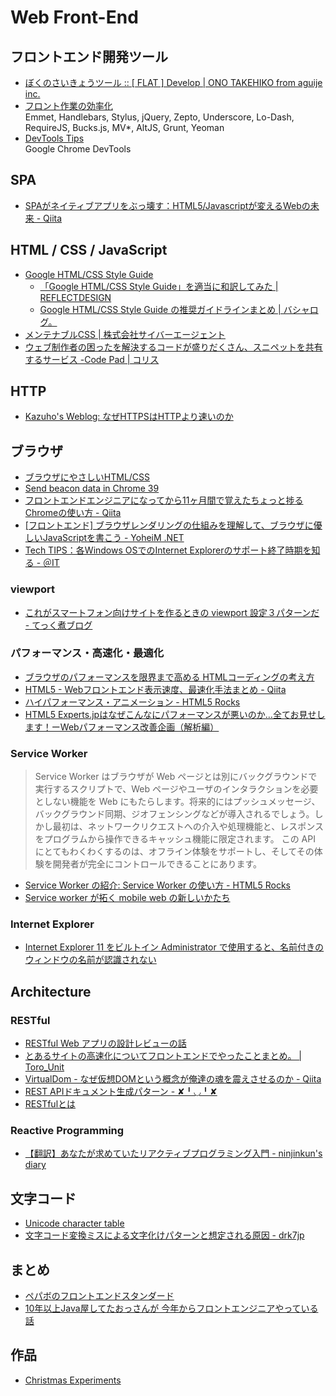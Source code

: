 # Web Front-End

## フロントエンド開発ツール

- [ぼくのさいきょうツール :: [ FLAT ] Develop | ONO TAKEHIKO from aguije inc.](http://flat.is/develop/2014/02/ultimate/)
- [フロント作業の効率化](http://www.slideshare.net/yutoyoshinari/ss-37936903)  
  Emmet, Handlebars, Stylus, jQuery, Zepto, Underscore, Lo-Dash, RequireJS, Bucks.js, MV*, AltJS, Grunt, Yeoman
- [DevTools Tips](http://devtoolstips.com/)  
  Google Chrome DevTools


## SPA
- [SPAがネイティブアプリをぶっ壊す：HTML5/Javascriptが変えるWebの未来 - Qiita](http://qiita.com/KENJU/items/b65d671dc8f79cb42bb6)


## HTML / CSS / JavaScript

- [Google HTML/CSS Style Guide](http://google-styleguide.googlecode.com/svn/trunk/htmlcssguide.xml)
    - [「Google HTML/CSS Style Guide」を適当に和訳してみた | REFLECTDESIGN](http://re-dzine.net/2012/05/google-htmlcss-style-guide/)
    - [Google HTML/CSS Style Guide の推奨ガイドラインまとめ | バシャログ。](http://c-brains.jp/blog/wsg/12/05/28-115046.php)
- [メンテナブルCSS | 株式会社サイバーエージェント](http://www.cyberagent.co.jp/recruit/techreport/report/id=7926)
- [ウェブ制作者の困ったを解決するコードが盛りだくさん、スニペットを共有するサービス -Code Pad | コリス](http://coliss.com/articles/build-websites/operation/work/share-code-snippets-codepad.html)


## HTTP
- [Kazuho's Weblog: なぜHTTPSはHTTPより速いのか](http://blog.kazuhooku.com/2014/12/httpshttp.html)


## ブラウザ

- [ブラウザにやさしいHTML/CSS](http://www.slideshare.net/TakeharuIgari/htmlcss-34506501)
- [Send beacon data in Chrome 39](http://updates.html5rocks.com/2014/10/Send-beacon-data-in-Chrome-39)
- [フロントエンドエンジニアになってから11ヶ月間で覚えたちょっと捗るChromeの使い方 - Qiita](http://qiita.com/dayoshix/items/0d4043bf7dbaa1dc9184)
- [[フロントエンド] ブラウザレンダリングの仕組みを理解して、ブラウザに優しいJavaScriptを書こう - YoheiM .NET](http://www.yoheim.net/blog.php?q=20140703)
- [Tech TIPS：各Windows OSでのInternet Explorerのサポート終了時期を知る - ＠IT](http://www.atmarkit.co.jp/ait/articles/1503/11/news134.html)

### viewport

- [これがスマートフォン向けサイトを作るときの viewport 設定３パターンだ - てっく煮ブログ](http://tech.nitoyon.com/ja/blog/2013/02/15/viewport/)

### パフォーマンス・高速化・最適化

- [ブラウザのパフォーマンスを限界まで高める HTMLコーディングの考え方](http://www.slideshare.net/kawada_hiroshi/html-40678123)
- [HTML5 - Webフロントエンド表示速度、最速化手法まとめ - Qiita](http://qiita.com/zaru/items/51ee8a5be22b75a42927)
- [ハイパフォーマンス・アニメーション - HTML5 Rocks](http://www.html5rocks.com/ja/tutorials/speed/high-performance-animations/)
- [HTML5 Experts.jpはなぜこんなにパフォーマンスが悪いのか…全てお見せします！ーWebパフォーマンス改善企画（解析編）](https://html5experts.jp/yusuke-naka/13671/)

### Service Worker
> Service Worker はブラウザが Web ページとは別にバックグラウンドで実行するスクリプトで、Web ページやユーザのインタラクションを必要としない機能を Web にもたらします。将来的にはプッシュメッセージ、バックグラウンド同期、ジオフェンシングなどが導入されるでしょう。しかし最初は、ネットワークリクエストへの介入や処理機能と、レスポンスをプログラムから操作できるキャッシュ機能に限定されます。
> この API にとてもわくわくするのは、オフライン体験をサポートし、そしてその体験を開発者が完全にコントロールできることにあります。

- [Service Worker の紹介: Service Worker の使い方 - HTML5 Rocks](http://www.html5rocks.com/ja/tutorials/service-worker/introduction/)
- [Service worker が拓く mobile web の新しいかたち](http://www.slideshare.net/kinukox/service-worker-mobile-web)

### Internet Explorer

- [Internet Explorer 11 をビルトイン Administrator で使用すると、名前付きのウィンドウの名前が認識されない](https://support.microsoft.com/ja-jp/kb/2909974)


## Architecture

### RESTful
- [RESTful Web アプリの設計レビューの話](http://www.slideshare.net/t_wada/restful-web-design-review)
- [とあるサイトの高速化についてフロントエンドでやったことまとめ。 | Toro_Unit](http://www.torounit.com/blog/2014/11/27/1870/)
- [VirtualDom - なぜ仮想DOMという概念が俺達の魂を震えさせるのか - Qiita](http://qiita.com/mizchi/items/4d25bc26def1719d52e6)
- [REST APIドキュメント生成パターン - ✘╹◡╹✘](http://r7kamura.hatenablog.com/entry/2014/12/03/051104)
- [RESTfulとは](http://www.slideshare.net/unsolublesugar/res-tful)

### Reactive Programming
- [【翻訳】あなたが求めていたリアクティブプログラミング入門 - ninjinkun's diary](http://ninjinkun.hatenablog.com/entry/introrxja)


## 文字コード

- [Unicode character table](http://unicode-table.com/en/)
- [文字コード変換ミスによる文字化けパターンと想定される原因 - drk7jp](http://www.drk7.jp/MT/archives/001939.html)

## まとめ

- [ペパボのフロントエンドスタンダード](http://pepabo.github.io/docs/frontend/standard.html)
- [10年以上Java屋してたおっさんが 今年からフロントエンジニアやっている話](http://www.slideshare.net/dayoshi/20140821)

## 作品

- [Christmas Experiments](http://christmasexperiments.com/)